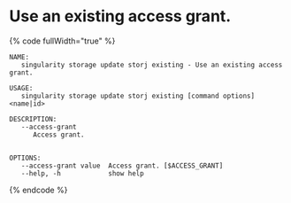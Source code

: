 # Use an existing access grant.

{% code fullWidth="true" %}
```
NAME:
   singularity storage update storj existing - Use an existing access grant.

USAGE:
   singularity storage update storj existing [command options] <name|id>

DESCRIPTION:
   --access-grant
      Access grant.


OPTIONS:
   --access-grant value  Access grant. [$ACCESS_GRANT]
   --help, -h            show help
```
{% endcode %}
